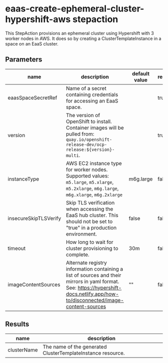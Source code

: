 # eaas-create-ephemeral-cluster-hypershift-aws stepaction

This StepAction provisions an ephemeral cluster using Hypershift with 3 worker nodes in AWS. It does so by creating a ClusterTemplateInstance in a space on an EaaS cluster.

## Parameters
|name|description|default value|required|
|---|---|---|---|
|eaasSpaceSecretRef|Name of a secret containing credentials for accessing an EaaS space.||true|
|version|The version of OpenShift to install. Container images will be pulled from: `quay.io/openshift-release-dev/ocp-release:${version}-multi`.||true|
|instanceType|AWS EC2 instance type for worker nodes. Supported values: `m5.large`, `m5.xlarge`, `m5.2xlarge`, `m6g.large`, `m6g.xlarge`, `m6g.2xlarge`|m6g.large|false|
|insecureSkipTLSVerify|Skip TLS verification when accessing the EaaS hub cluster. This should not be set to "true" in a production environment.|false|false|
|timeout|How long to wait for cluster provisioning to complete.|30m|false|
|imageContentSources|Alternate registry information containing a list of sources and their mirrors in yaml format. See: https://hypershift-docs.netlify.app/how-to/disconnected/image-content-sources|""|false|

## Results
|name|description|
|---|---|
|clusterName|The name of the generated ClusterTemplateInstance resource.|

